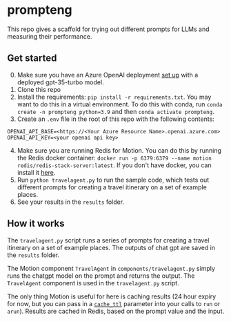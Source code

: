 # prompteng

This repo gives a scaffold for trying out different prompts for LLMs and measuring their performance.

## Get started

0. Make sure you have an Azure OpenAI deployment [set up](https://learn.microsoft.com/en-us/azure/cognitive-services/openai/chatgpt-quickstart?tabs=command-line&pivots=programming-language-python) with a deployed gpt-35-turbo model.
1. Clone this repo
2. Install the requirements: `pip install -r requirements.txt`. You may want to do this in a virtual environment. To do this with conda, run `conda create -n prompteng python=3.9` and then `conda activate prompteng`.
3. Create an `.env` file in the root of this repo with the following contents:

```
OPENAI_API_BASE=<https://<Your Azure Resource Name>.openai.azure.com>
OPENAI_API_KEY=<your openai api key>
```

4. Make sure you are running Redis for Motion. You can do this by running the Redis docker container: `docker run -p 6379:6379 --name motion redis/redis-stack-server:latest`. If you don't have docker, you can install it [here](https://docs.docker.com/get-docker/).
5. Run `python travelagent.py` to run the sample code, which tests out different prompts for creating a travel itinerary on a set of example places.
6. See your results in the `results` folder.

## How it works

The `travelagent.py` script runs a series of prompts for creating a travel itinerary on a set of example places. The outputs of chat gpt are saved in the `results` folder.

The Motion component `TravelAgent` in `components/travelagent.py` simply runs the chatgpt model on the prompt and returns the output. The `TravelAgent` component is used in the `travelagent.py` script.

The only thing Motion is useful for here is caching results (24 hour expiry for now, but you can pass in a [`cache_ttl`](https://dm4ml.github.io/motion/api/component-instance/#motion.instance.ComponentInstance.run) parameter into your calls to `run` or `arun`). Results are cached in Redis, based on the prompt value and the input.
